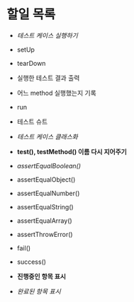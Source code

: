 # 할일 목록

- *테스트 케이스 실행하기*
- setUp
- tearDown
- 실행한 테스트 결과 출력
- 어느 method 실행했는지 기록
- run
- 테스트 슈트
- *테스트 케이스 클래스화*
- **test(), testMethod() 이름 다시 지어주기**
- *assertEqualBoolean()*
- assertEqualObject()
- assertEqualNumber()
- assertEqualString()
- assertEqualArray()
- assertThrowError()
- fail()
- success()

- **진행중인 항목 표시**
- *완료된 항목 표시*